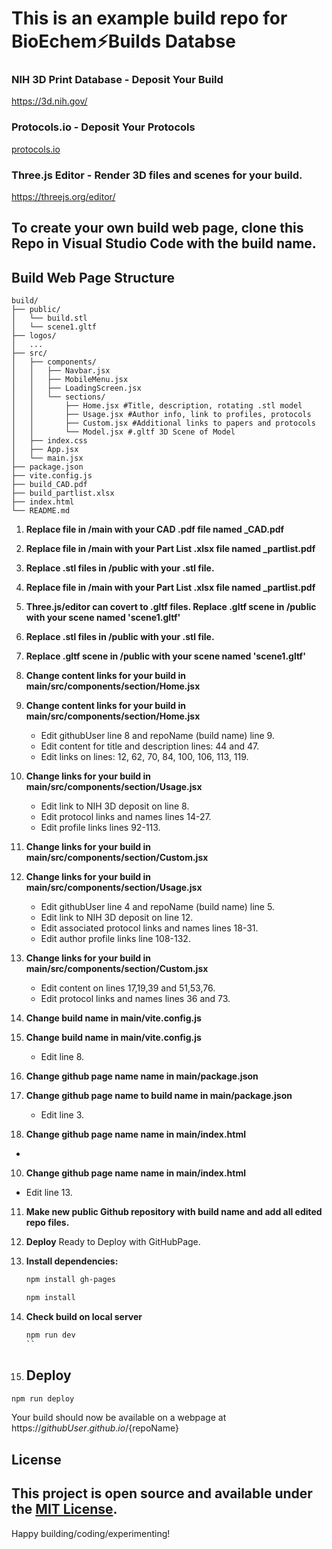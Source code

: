 # This is an example build repo for BioEchem⚡Builds Databse

### NIH 3D Print Database - Deposit Your Build
https://3d.nih.gov/<build>
### Protocols.io - Deposit Your Protocols
[protocols.io ](https://www.protocols.io/)
### Three.js Editor - Render 3D files and scenes for your build.
https://threejs.org/editor/ 


## To create your own build web page, clone this Repo in Visual Studio Code with the build name.

## Build Web Page Structure
```
build/
├── public/
│   └── build.stl
│   └── scene1.gltf
├── logos/
│   ...
├── src/
│   ├── components/
│   │   ├── Navbar.jsx
│   │   ├── MobileMenu.jsx
│   │   ├── LoadingScreen.jsx
│   │   └── sections/
│   │       ├── Home.jsx #Title, description, rotating .stl model
│   │       ├── Usage.jsx #Author info, link to profiles, protocols
│   │       ├── Custom.jsx #Additional links to papers and protocols
│   │       └── Model.jsx #.gltf 3D Scene of Model
│   ├── index.css          
│   ├── App.jsx
│   └── main.jsx
├── package.json
├── vite.config.js
├── build_CAD.pdf
├── build_partlist.xlsx
├── index.html
└── README.md
```
1. **Replace file in /main with your CAD .pdf file named <build>_CAD.pdf**

3. **Replace file in /main with your Part List .xlsx file named <build>_partlist.pdf**

5. **Replace .stl files in /public with your <build>.stl file.**
2. **Replace file in /main with your Part List .xlsx file named <build>_partlist.pdf**

6. **Three.js/editor can covert to .gltf files. Replace .gltf scene in /public with your scene named 'scene1.gltf'**
3. **Replace .stl files in /public with your <build>.stl file.**

4. **Replace .gltf scene in /public with your scene named 'scene1.gltf'**

7. **Change content links for your build in main/src/components/section/Home.jsx**
5. **Change content links for your build in main/src/components/section/Home.jsx**
   - Edit githubUser line 8 and repoName (build name) line 9.
   - Edit content for title and description lines: 44 and 47.
   - Edit links on lines: 12, 62, 70, 84, 100, 106, 113, 119.

8. **Change links for your build in main/src/components/section/Usage.jsx**
   - Edit link to NIH 3D deposit on line 8.
   - Edit protocol links and names lines 14-27.
   - Edit profile links lines 92-113.

9. **Change links for your build in main/src/components/section/Custom.jsx**
6. **Change links for your build in main/src/components/section/Usage.jsx**
   - Edit githubUser line 4 and repoName (build name) line 5.
   - Edit link to NIH 3D deposit on line 12.
   - Edit associated protocol links and names lines 18-31.
   - Edit author profile links line 108-132.

7. **Change links for your build in main/src/components/section/Custom.jsx**
   - Edit content on lines 17,19,39 and 51,53,76.
   - Edit protocol links and names lines 36 and 73.

10. **Change build name in main/vite.config.js**
8. **Change build name in main/vite.config.js**
   - Edit line 8.

11. **Change github page name name in main/package.json**
9. **Change github page name to build name in main/package.json**
   - Edit line 3.
     
11. **Change github page name name in main/index.html**
   - 
10. **Change github page name name in main/index.html**
   - Edit line 13. 

11. **Make new public Github repository with build name and add all edited repo files.**

12. **Deploy**
Ready to Deploy with GitHubPage.

1. **Install dependencies:**

      ```bash
   npm install gh-pages
   ```

   ```bash
   npm install
   ```

3. **Check build on local server**

   ```bash
   npm run dev
   ``

4. ## Deploy


```bash
npm run deploy
```

Your build should now be available on a webpage at https://${githubUser}.github.io/${repoName}

## License

This project is open source and available under the [MIT License](LICENSE).
---

Happy building/coding/experimenting!
